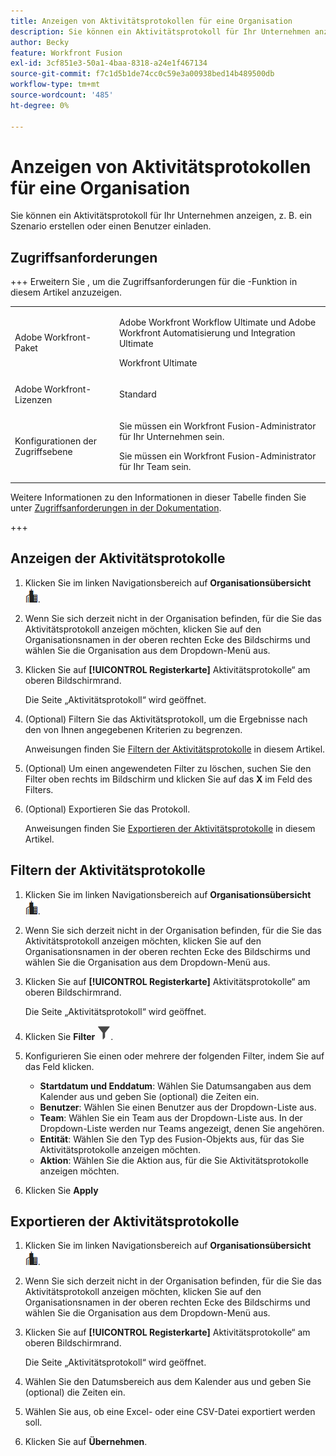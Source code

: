 ```yaml
---
title: Anzeigen von Aktivitätsprotokollen für eine Organisation
description: Sie können ein Aktivitätsprotokoll für Ihr Unternehmen anzeigen, z. B. die Erstellung oder Aktivierung eines Szenarios.
author: Becky
feature: Workfront Fusion
exl-id: 3cf851e3-50a1-4baa-8318-a24e1f467134
source-git-commit: f7c1d5b1de74cc0c59e3a00938bed14b489500db
workflow-type: tm+mt
source-wordcount: '485'
ht-degree: 0%

---
```


# Anzeigen von Aktivitätsprotokollen für eine Organisation

Sie können ein Aktivitätsprotokoll für Ihr Unternehmen anzeigen, z. B. ein Szenario erstellen oder einen Benutzer einladen.

## Zugriffsanforderungen

+++ Erweitern Sie , um die Zugriffsanforderungen für die -Funktion in diesem Artikel anzuzeigen.

<table style="table-layout:auto">
 <col> 
 <col> 
 <tbody> 
  <tr> 
   <td role="rowheader">Adobe Workfront-Paket</td> 
   <td> <p>Adobe Workfront Workflow Ultimate und Adobe Workfront Automatisierung und Integration Ultimate</p><p>Workfront Ultimate</p></td> 
  </tr> 
  <tr data-mc-conditions=""> 
   <td role="rowheader">Adobe Workfront-Lizenzen</td> 
   <td> <p>Standard</p></td> 
  </tr> 
  <tr data-mc-conditions=""> 
   <td role="rowheader">Konfigurationen der Zugriffsebene</td> 
   <td> 
     <p>Sie müssen ein Workfront Fusion-Administrator für Ihr Unternehmen sein.</p>
     <p>Sie müssen ein Workfront Fusion-Administrator für Ihr Team sein.</p>
   </td> 
  </tr> 
 </tbody> 
</table>

Weitere Informationen zu den Informationen in dieser Tabelle finden Sie unter [Zugriffsanforderungen in der Dokumentation](/help/workfront-fusion/references/licenses-and-roles/access-level-requirements-in-documentation.md).

+++

## Anzeigen der Aktivitätsprotokolle

1. Klicken Sie im linken Navigationsbereich auf **Organisationsübersicht** ![Organisationsübersichtssymbol](assets/org-overview-icon.png).
1. Wenn Sie sich derzeit nicht in der Organisation befinden, für die Sie das Aktivitätsprotokoll anzeigen möchten, klicken Sie auf den Organisationsnamen in der oberen rechten Ecke des Bildschirms und wählen Sie die Organisation aus dem Dropdown-Menü aus.
1. Klicken Sie auf **[!UICONTROL Registerkarte]** Aktivitätsprotokolle“ am oberen Bildschirmrand.

   Die Seite „Aktivitätsprotokoll“ wird geöffnet.
1. (Optional) Filtern Sie das Aktivitätsprotokoll, um die Ergebnisse nach den von Ihnen angegebenen Kriterien zu begrenzen.

   Anweisungen finden Sie [Filtern der Aktivitätsprotokolle](#filter-the-activity-logs) in diesem Artikel.
1. (Optional) Um einen angewendeten Filter zu löschen, suchen Sie den Filter oben rechts im Bildschirm und klicken Sie auf das **X** im Feld des Filters.
1. (Optional) Exportieren Sie das Protokoll.

   Anweisungen finden Sie [Exportieren der Aktivitätsprotokolle](#export-the-activity-logs) in diesem Artikel.


## Filtern der Aktivitätsprotokolle

1. Klicken Sie im linken Navigationsbereich auf **Organisationsübersicht** ![Organisationsübersichtssymbol](assets/org-overview-icon.png).
1. Wenn Sie sich derzeit nicht in der Organisation befinden, für die Sie das Aktivitätsprotokoll anzeigen möchten, klicken Sie auf den Organisationsnamen in der oberen rechten Ecke des Bildschirms und wählen Sie die Organisation aus dem Dropdown-Menü aus.
1. Klicken Sie auf **[!UICONTROL Registerkarte]** Aktivitätsprotokolle“ am oberen Bildschirmrand.

   Die Seite „Aktivitätsprotokoll“ wird geöffnet.
1. Klicken Sie **Filter** ![Filtersymbol](assets/filter-activity-log.png).
1. Konfigurieren Sie einen oder mehrere der folgenden Filter, indem Sie auf das Feld klicken.

   * **Startdatum und Enddatum**: Wählen Sie Datumsangaben aus dem Kalender aus und geben Sie (optional) die Zeiten ein.
   * **Benutzer**: Wählen Sie einen Benutzer aus der Dropdown-Liste aus.
   * **Team**: Wählen Sie ein Team aus der Dropdown-Liste aus. In der Dropdown-Liste werden nur Teams angezeigt, denen Sie angehören.
   * **Entität**: Wählen Sie den Typ des Fusion-Objekts aus, für das Sie Aktivitätsprotokolle anzeigen möchten.
   * **Aktion**: Wählen Sie die Aktion aus, für die Sie Aktivitätsprotokolle anzeigen möchten.

1. Klicken Sie **Apply**

## Exportieren der Aktivitätsprotokolle

1. Klicken Sie im linken Navigationsbereich auf **Organisationsübersicht** ![Organisationsübersichtssymbol](assets/org-overview-icon.png).
1. Wenn Sie sich derzeit nicht in der Organisation befinden, für die Sie das Aktivitätsprotokoll anzeigen möchten, klicken Sie auf den Organisationsnamen in der oberen rechten Ecke des Bildschirms und wählen Sie die Organisation aus dem Dropdown-Menü aus.
1. Klicken Sie auf **[!UICONTROL Registerkarte]** Aktivitätsprotokolle“ am oberen Bildschirmrand.

   Die Seite „Aktivitätsprotokoll“ wird geöffnet.
1. Wählen Sie den Datumsbereich aus dem Kalender aus und geben Sie (optional) die Zeiten ein.
1. Wählen Sie aus, ob eine Excel- oder eine CSV-Datei exportiert werden soll.
1. Klicken Sie auf **Übernehmen**.
